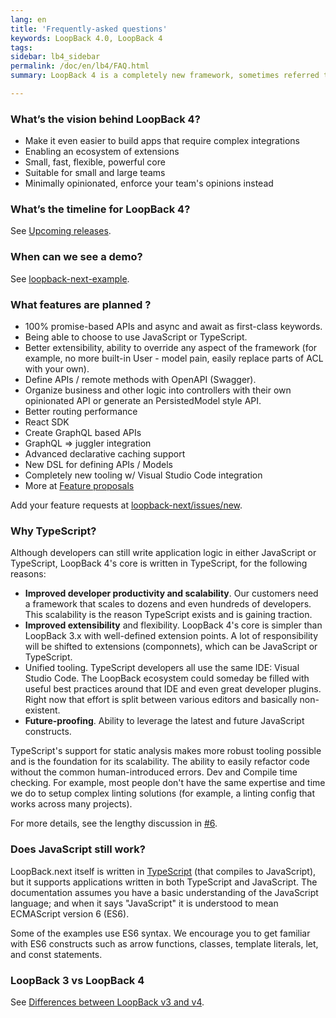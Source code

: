```yaml
---
lang: en
title: 'Frequently-asked questions'
keywords: LoopBack 4.0, LoopBack 4
tags:
sidebar: lb4_sidebar
permalink: /doc/en/lb4/FAQ.html
summary: LoopBack 4 is a completely new framework, sometimes referred to as LoopBack-Next.

---
```

### What’s the vision behind LoopBack 4?

- Make it even easier to build apps that require complex integrations
- Enabling an ecosystem of extensions
- Small, fast, flexible, powerful core
- Suitable for small and large teams
- Minimally opinionated, enforce your team's opinions instead

### What’s the timeline for LoopBack 4?

See [Upcoming releases](https://github.com/strongloop/loopback-next/wiki/Upcoming-Releases).

### When can we see a demo?

See [loopback-next-example](https://github.com/strongloop/loopback-next-example).

### What features are planned ?

- 100% promise-based APIs and async and await as first-class keywords.
- Being able to choose to use JavaScript or TypeScript.
- Better extensibility, ability to override any aspect of the framework (for example, no more built-in User  - model pain, easily replace parts of ACL with your own).
- Define APIs / remote methods with OpenAPI (Swagger).
- Organize business and other logic into controllers with their own opinionated API or generate an PersistedModel style API.
- Better routing performance
- React SDK
- Create GraphQL based APIs
- GraphQL => juggler integration
- Advanced declarative caching support
- New DSL for defining APIs / Models
- Completely new tooling w/ Visual Studio Code integration
- More at [Feature proposals](https://github.com/strongloop/loopback-next/wiki/Feature-proposals)

Add your feature requests at [loopback-next/issues/new](https://github.com/strongloop/loopback-next/issues/new).

### Why TypeScript?

Although developers can still write application logic in either JavaScript or TypeScript, LoopBack 4's core is written in TypeScript, for the following reasons:

- **Improved developer productivity and scalability**. Our customers need a framework that scales to dozens and even hundreds of developers.  This scalability is the reason TypeScript exists and is gaining traction.  
- **Improved extensibility** and flexibility. LoopBack 4's core is simpler than LoopBack 3.x with well-defined extension points.  A lot of responsibility will be shifted to extensions (componnets), which can be JavaScript or TypeScript.
- Unified tooling. TypeScript developers all use the same IDE: Visual Studio Code. The LoopBack ecosystem could someday be filled with useful best practices around that IDE and even great developer plugins. Right now that effort is split between various editors and basically non-existent.
- **Future-proofing**. Ability to leverage the latest and future JavaScript constructs.

TypeScript's support for static analysis makes more robust tooling possible and is the foundation for its scalability. The ability to easily refactor code without the common human-introduced errors. Dev and Compile time checking. For example, most people don't have the same expertise and time we do to setup complex linting solutions (for example, a linting config that works across many projects).

For more details, see the lengthy discussion in [#6](https://github.com/strongloop/loopback-next/issues/6).

### Does JavaScript still work?

LoopBack.next itself is written in [TypeScript](https://www.typescriptlang.org) (that compiles to JavaScript), but it supports applications written in both TypeScript and JavaScript. The documentation assumes you have a basic understanding of the JavaScript language; and when it says "JavaScript" it is understood to mean ECMAScript version 6 (ES6).

Some of the examples use ES6 syntax. We encourage you to get familiar with ES6 constructs such as arrow functions, classes, template literals, let, and const statements.

### LoopBack 3 vs LoopBack 4

See [Differences between LoopBack v3 and v4](Migration-guide.html#lb3-vs-lb4).
